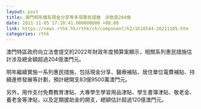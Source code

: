 ```yaml
---
layout: post
title: 澳門明年續有現金分享等多項惠民措施　涉款逾204億
date: 2021-11-05 17:10:41.000000000 +08:00
link: https://news.rthk.hk/rthk/ch/component/k2/1618544-20211105.htm
categories: rthk
---
```


澳門特區政府向立法會提交的2022年財政年度預算案顯示，相關系列惠民措施估計涉及總金額超過204億澳門元。

明年繼續實施一系列惠民措施，包括現金分享、醫療補貼、居住單位電費補貼、持續進修發展等計劃，預計總開支83億9500萬澳門元。

另外，用作支付免費教育津貼、大專學生學習用品津貼、學生書簿津貼、敬老金、養老金等津貼，以及定期援助金的開支，總額估計超過120億澳門元。
